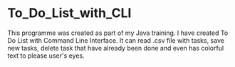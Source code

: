 # To_Do_List_with_CLI
This programme was created as part of my Java training. I have created To Do List with Command Line Interface. It can read .csv file with tasks, save new tasks, delete task that have already been done and even has colorful text to please user's eyes.
